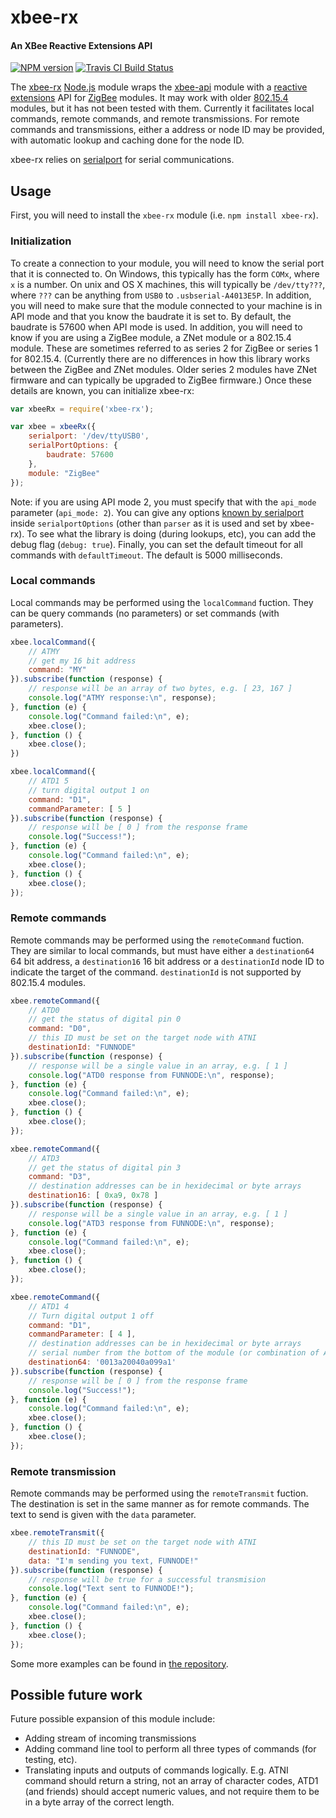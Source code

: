 # xbee-rx
#### An XBee Reactive Extensions API

[![NPM version](https://badge.fury.io/js/xbee-rx.svg)](http://badge.fury.io/js/xbee-rx)
[![Travis CI Build Status](https://api.travis-ci.org/101100/xbee-rx.svg)](https://travis-ci.org/101100/xbee-rx)

The [xbee-rx](http://github.com/101100/xbee-rx/) [Node.js](http://nodejs.org/)
module wraps the [xbee-api](http://github.com/jouz/xbee-api/) module with a [reactive
extensions](https://github.com/Reactive-Extensions/RxJS)
API for [ZigBee](http://en.wikipedia.org/wiki/ZigBee) modules.  It may work with older
[802.15.4](http://en.wikipedia.org/wiki/IEEE_802.15.4) modules, but it has not been
tested with them.  Currently it facilitates local commands, remote commands, and remote
transmissions.  For remote commands and transmissions, either a address or node ID may be
provided, with automatic lookup and caching done for the node ID.

xbee-rx relies on
[serialport](https://github.com/voodootikigod/node-serialport) for serial communications.

## Usage

First, you will need to install the `xbee-rx` module (i.e.
`npm install xbee-rx`).

### Initialization

To create a connection to your module, you will need to know the serial port that
it is connected to.  On Windows, this typically has the form `COMx`, where `x` is
a number.  On unix and OS X machines, this will typically be `/dev/tty???`, where
`???` can be anything from `USB0` to `.usbserial-A4013E5P`. In addition, you will
need to make sure that the module connected to your machine is in API mode and that
you know the baudrate it is set to.  By default, the baudrate is 57600 when API
mode is used.  In addition, you will need to know if you are using a ZigBee module, a ZNet module or a 802.15.4 module.  These are sometimes referred to as series 2 for ZigBee or series 1 for 802.15.4.  (Currently there are no differences in how this library works between the ZigBee and ZNet modules.  Older series 2 modules have ZNet firmware and can typically be upgraded to ZigBee firmware.)  Once these details are known, you can initialize xbee-rx:

```javascript
var xbeeRx = require('xbee-rx');

var xbee = xbeeRx({
    serialport: '/dev/ttyUSB0',
    serialPortOptions: {
        baudrate: 57600
    },
    module: "ZigBee"
});
```

Note: if you are using API mode 2, you must specify that with the `api_mode` parameter
(`api_mode: 2`).  You can give any options
[known by serialport](https://github.com/voodootikigod/node-serialport#to-use) inside
`serialportOptions` (other than `parser` as it is used and set by xbee-rx).  To see
what the library is doing (during lookups, etc), you can add the debug flag
(`debug: true`).  Finally, you can set the default timeout for all commands with
`defaultTimeout`.  The default is 5000 milliseconds.

### Local commands

Local commands may be performed using the `localCommand` fuction.  They can be query
commands (no parameters) or set commands (with parameters).

```javascript
xbee.localCommand({
    // ATMY
    // get my 16 bit address
    command: "MY"
}).subscribe(function (response) {
    // response will be an array of two bytes, e.g. [ 23, 167 ]
    console.log("ATMY response:\n", response);
}, function (e) {
    console.log("Command failed:\n", e);
    xbee.close();
}, function () {
    xbee.close();
})
```


```javascript
xbee.localCommand({
    // ATD1 5
    // turn digital output 1 on
    command: "D1",
    commandParameter: [ 5 ]
}).subscribe(function (response) {
    // response will be [ 0 ] from the response frame
    console.log("Success!");
}, function (e) {
    console.log("Command failed:\n", e);
    xbee.close();
}, function () {
    xbee.close();
});
```

### Remote commands

Remote commands may be performed using the `remoteCommand` fuction.  They are similar
to local commands, but must have either a `destination64` 64 bit address, a
`destination16` 16 bit address or a `destinationId` node ID to indicate the target of
the command.  `destinationId` is not supported by 802.15.4 modules.

```javascript
xbee.remoteCommand({
    // ATD0
    // get the status of digital pin 0
    command: "D0",
    // this ID must be set on the target node with ATNI
    destinationId: "FUNNODE"
}).subscribe(function (response) {
    // response will be a single value in an array, e.g. [ 1 ]
    console.log("ATD0 response from FUNNODE:\n", response);
}, function (e) {
    console.log("Command failed:\n", e);
    xbee.close();
}, function () {
    xbee.close();
});
```


```javascript
xbee.remoteCommand({
    // ATD3
    // get the status of digital pin 3
    command: "D3",
    // destination addresses can be in hexidecimal or byte arrays
    destination16: [ 0xa9, 0x78 ]
}).subscribe(function (response) {
    // response will be a single value in an array, e.g. [ 1 ]
    console.log("ATD3 response from FUNNODE:\n", response);
}, function (e) {
    console.log("Command failed:\n", e);
    xbee.close();
}, function () {
    xbee.close();
});
```


```javascript
xbee.remoteCommand({
    // ATD1 4
    // Turn digital output 1 off
    command: "D1",
    commandParameter: [ 4 ],
    // destination addresses can be in hexidecimal or byte arrays
    // serial number from the bottom of the module (or combination of ATSH and ATSL)
    destination64: '0013a20040a099a1'
}).subscribe(function (response) {
    // response will be [ 0 ] from the response frame
    console.log("Success!");
}, function (e) {
    console.log("Command failed:\n", e);
    xbee.close();
}, function () {
    xbee.close();
});
```

### Remote transmission

Remote commands may be performed using the `remoteTransmit` fuction.  The destination
is set in the same manner as for remote commands.  The text to send is given with
the `data` parameter.

```javascript
xbee.remoteTransmit({
    // this ID must be set on the target node with ATNI
    destinationId: "FUNNODE",
    data: "I'm sending you text, FUNNODE!"
}).subscribe(function (response) {
    // response will be true for a successful transmision
    console.log("Text sent to FUNNODE!");
}, function (e) {
    console.log("Command failed:\n", e);
    xbee.close();
}, function () {
    xbee.close();
});
```

Some more examples can be found in
[the repository](https://github.com/101100/xbee-rx/tree/master/examples).

## Possible future work

Future possible expansion of this module include:
- Adding stream of incoming transmissions
- Adding command line tool to perform all three types of commands (for testing, etc).
- Translating inputs and outputs of commands logically.  E.g. ATNI command should
  return a string, not an array of character codes, ATD1 (and friends) should accept
  numeric values, and not require them to be in a byte array of the correct length.

